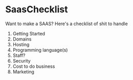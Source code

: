 # SaasChecklist
Want to make a SAAS?  Here's a checklist of shit to handle

1. Getting Started
1. Domains
1. Hosting
1. Programming language(s)
1. Staff?
1. Security
1. Cost to do business
1. Marketing
